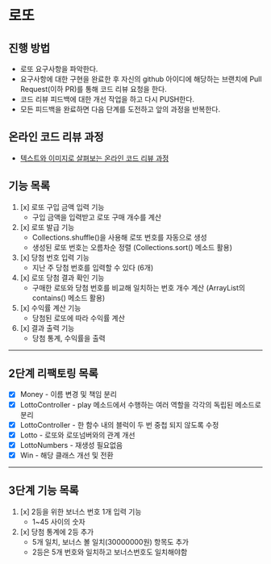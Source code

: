 # 로또

## 진행 방법

* 로또 요구사항을 파악한다.
* 요구사항에 대한 구현을 완료한 후 자신의 github 아이디에 해당하는 브랜치에 Pull Request(이하 PR)를 통해 코드 리뷰 요청을 한다.
* 코드 리뷰 피드백에 대한 개선 작업을 하고 다시 PUSH한다.
* 모든 피드백을 완료하면 다음 단계를 도전하고 앞의 과정을 반복한다.

## 온라인 코드 리뷰 과정

* [텍스트와 이미지로 살펴보는 온라인 코드 리뷰 과정](https://github.com/next-step/nextstep-docs/tree/master/codereview)

## 기능 목록

1. [x] 로또 구입 금액 입력 기능
    - 구입 금액을 입력받고 로또 구매 개수를 계산
2. [x] 로또 발급 기능
    - Collections.shuffle()을 사용해 로또 번호를 자동으로 생성
    - 생성된 로또 번호는 오름차순 정렬 (Collections.sort() 메소드 활용)
3. [x] 당첨 번호 입력 기능
    - 지난 주 당첨 번호를 입력할 수 있다 (6개)
4. [x] 로또 당첨 결과 확인 기능
    - 구매한 로또와 당첨 번호를 비교해 일치하는 번호 개수 계산 (ArrayList의 contains() 메소드 활용)
5. [x] 수익률 계산 기능
    - 당첨된 로또에 따라 수익률 계산
6. [x] 결과 출력 기능
    - 당첨 통계, 수익률을 출력

---

## 2단계 리팩토링 목록

- [x] Money - 이름 변경 및 책임 분리
- [x] LottoController - play 메소드에서 수행하는 여러 역할을 각각의 독립된 메소드로 분리
- [x] LottoController - 한 함수 내의 블럭이 두 번 중첩 되지 않도록 수정
- [x] Lotto - 로또와 로또넘버와의 관계 개선
- [x] LottoNumbers - 재생성 필요없음
- [x] Win - 해당 클래스 개선 및 전환

---

## 3단계 기능 목록

1. [x] 2등을 위한 보너스 번호 1개 입력 기능
    - 1~45 사이의 숫자
2. [x] 당첨 통계에 2등 추가
    - 5개 일치, 보너스 볼 일치(30000000원) 항목도 추가
    - 2등은 5개 번호와 일치하고 보너스번호도 일치해야함 
